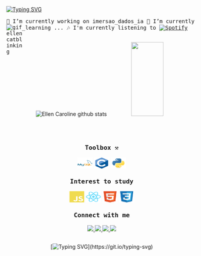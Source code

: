 [![Typing SVG](https://readme-typing-svg.herokuapp.com/?color=FFFAF0&size=24&center=true&vCenter=true&width=1000&lines=Hi+there!+My+name+is+Ellen+Caroline+/ᐠ+•+˕+•マ♡;Front-end+developer+and+UX/UI+lover;Always+learning+new+things)](https://git.io/typing-svg)

<samp> 🔭 I’m currently working on imersao_dados_ia
 🌱 I’m currently learning ...
 🎶 I'm currently listening to 
 [![Spotify](https://spotify-novatorem-bino8zq4v-ellen-caroline.vercel.app/api/spotify)](https://open.spotify.com/user/ypcfcxkfi34sg6z748p78hqb6)
 <img src="(https://github.com/ellen-caroline/ellen-caroline/assets/106993186/7d28d0c2-8313-484c-91cf-d7e8ba8f9af3)" align="left" width="50" alt="gif_ellencatblinking">

 

##

<div align="center">  
  <img width="49%" height="195px" src="https://github-readme-stats.vercel.app/api?username=ellen-caroline&show_icons=true&count_private=true&hide_border=true&title_color=71a997&icon_color=b4626e&text_color=c9d1d9&bg_color=0d1117&rank_icon=github" alt="Ellen Caroline github stats" /> 
  <img width="41%" height="195px" src="https://github-readme-stats.vercel.app/api/top-langs/?username=ellen-caroline&layout=compact&hide_border=true&title_color=71a997&text_color=71a997&bg_color=0d1117" />
</div>

##

<div  align="center"> 
  <div style="display: inline_block"><br>
    <h3 align="center"> <samp> Toolbox ⚒️ </h3>
    <img align="center" height="30" width="40" alt="mysql-icon" src="https://raw.githubusercontent.com/devicons/devicon/master/icons/mysql/mysql-original-wordmark.svg">
    <img align="center" height="30" width="40" alt="c-icon" src="https://raw.githubusercontent.com/devicons/devicon/master/icons/c/c-original.svg">
    <img align="center" height="30" width="40" alt="phyton-icon" src="https://raw.githubusercontent.com/devicons/devicon/master/icons/python/python-original.svg">
  </div>

  <div> 
    <h3 align="center"> <samp> Interest to study </h3>
    <img align="center" height="30" width="40" alt="js-icon"  src="https://raw.githubusercontent.com/devicons/devicon/master/icons/javascript/javascript-plain.svg">
    <img align="center" height="30" width="40" alt="react-icon" src="https://raw.githubusercontent.com/devicons/devicon/master/icons/react/react-original.svg">
    <img align="center" height="30" width="40" alt="html-icon" src="https://raw.githubusercontent.com/devicons/devicon/master/icons/html5/html5-original.svg">
    <img align="center" height="30" width="40" alt="css-icon" src="https://raw.githubusercontent.com/devicons/devicon/master/icons/css3/css3-original.svg">
   </div>

<div  align="center"> 
 <div>
  <h3 aligh="left"> <samp> Connect with me </h3>
   <a href="https://www.notion.so/Portf-lio-e83be7d616314e0b96a860c3b77c70d2" target="_blank"> <img src="https://img.shields.io/badge/Notion-000000?style=for-the-badge&logo=notion&logoColor=white" target="_blank"> </a>
   <a href="https://www.figma.com/@ellencaroline" target="_blank"> <img src="https://img.shields.io/badge/Figma-F24E1E?style=for-the-badge&logo=figma&logoColor=white" target="_blank"> </a>
   <a href="https://br.pinterest.com/ellencaroline0107/" target="_blank"> <img src="https://img.shields.io/badge/Pinterest-%23E60023.svg?&style=for-the-badge&logo=Pinterest&logoColor=white" target="_blank"> </a>
   <a href="https://www.linkedin.com/in/ellen-caroline0107/" target="_blank"> <img src="https://img.shields.io/badge/-LinkedIn-%230077B5?style=for-the-badge&logo=linkedin&logoColor=white" target="_blank"> </a>
   <a target="_blank"> </a>
 </div>
</div>

##

[![Typing SVG](https://readme-typing-svg.herokuapp.com/?color=FFFAF0&size=15&center=true&vCenter=true&width=1000&lines=And+the+universe+said+everything+you+need+is+within+you;And+the+universe+said+you+are+stronger+than+you+know;And+the+universe+said+you+are+the+daylight;And+the+universe+said+you+are+the+night;And+the+universe+said+the+darkness+you+fight+is+within+you;And+the+universe+said+the+light+you+seek+is+within+you;And+the+universe+said+you+are+not+alone;And+the+universe+said+you+are+not+separate+from+every+other+thing;And+the+universe+said+you+are+the+universe+tasting+itself,;talking+to+itself,;reading+it's+own+code;+;End+Poem+-+Julian+Gough;+;)](https://git.io/typing-svg)
